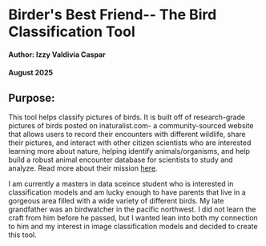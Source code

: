 # Birder's Best Friend-- The Bird Classification Tool
#### Author: Izzy Valdivia Caspar
#### August 2025


## Purpose: 
This tool helps classify pictures of birds. It is built off of research-grade pictures of birds posted on inaturalist.com- a community-sourced website that allows users to record their encounters with different wildlife, share their pictures, and interact with other citizen scientists who are interested learning more about nature, helping identify animals/organisms, and help build a robust animal encounter database for scientists to study and analyze. Read more about their mission [here](https://www.inaturalist.org/). 

I am currently a masters in data sceince student who is interested in classification models and am lucky enough to have parents that live in a gorgeous area filled with a wide variety of different birds. My late grandfather was an birdwatcher in the pacific northwest. I did not learn the craft from him before he passed, but I wanted lean into both my connection to him and my interest in image classification models and decided to create this tool. 

